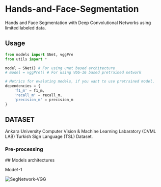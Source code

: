 # Hands-and-Face-Segmentation
Hands and Face Segmentation with Deep Convolutional Networks using limited labeled data.



## Usage

```python
from models import SNet, vggPre
from utils import *

model = SNet() # For using unet based architecture
# model = vggPre() # For using VGG-16 based pretrained network

# Metrics for evaluting models, if you want to use pretrained model.
dependencies = {
	'f1_m' = f1_m,
	'recall_m' = recall_m,
	'precision_m' = precision_m
}

```

## DATASET

Ankara University Computer Vision & Machine Learning Labaratory (CVML LAB) Turkish Sign Language (TSL) Dataset.

### Pre-processing



## Models architectures

Mode1-1

![SegNetwork-VGG](https://user-images.githubusercontent.com/23141486/65586920-a7328700-df8d-11e9-9c79-009eba1c5592.jpg)




